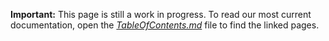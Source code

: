 **Important:** This page is still a work in progress. To read our most current documentation, open the [*TableOfContents.md*](TableOfContents.md) file to find the linked pages.
